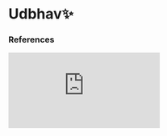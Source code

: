 # Udbhav✨
### References 

![Features](https://github.com/nulldevcodes/Udbhav-Servers/blob/main/assets/docs/features.md)

